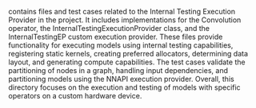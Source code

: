 contains files and test cases related to the Internal Testing Execution Provider in the project. It includes implementations for the Convolution operator, the InternalTestingExecutionProvider class, and the InternalTestingEP custom execution provider. These files provide functionality for executing models using internal testing capabilities, registering static kernels, creating preferred allocators, determining data layout, and generating compute capabilities. The test cases validate the partitioning of nodes in a graph, handling input dependencies, and partitioning models using the NNAPI execution provider. Overall, this directory focuses on the execution and testing of models with specific operators on a custom hardware device.